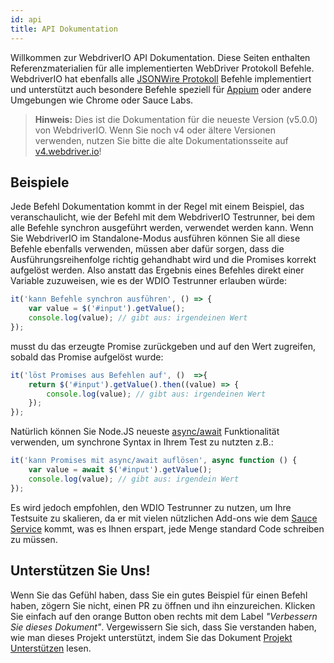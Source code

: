 ```yaml
---
id: api
title: API Dokumentation
---
```


Willkommen zur WebdriverIO API Dokumentation. Diese Seiten enthalten Referenzmaterialien für alle implementierten WebDriver Protokoll Befehle. WebdriverIO hat ebenfalls alle [JSONWire Protokoll](https://github.com/SeleniumHQ/selenium/wiki/JsonWireProtocol) Befehle implementiert und unterstützt auch besondere Befehle speziell für [Appium](http://appium.io) oder andere Umgebungen wie Chrome oder Sauce Labs.

> **Hinweis:** Dies ist die Dokumentation für die neueste Version (v5.0.0) von WebdriverIO. Wenn Sie noch v4 oder ältere Versionen verwenden, nutzen Sie bitte die alte Dokumentationsseite auf [v4.webdriver.io](http://v4.webdriver.io)!

## Beispiele

Jede Befehl Dokumentation kommt in der Regel mit einem Beispiel, das veranschaulicht, wie der Befehl mit dem WebdriverIO Testrunner, bei dem alle Befehle synchron ausgeführt werden, verwendet werden kann. Wenn Sie WebdriverIO im Standalone-Modus ausführen können Sie all diese Befehle ebenfalls verwenden, müssen aber dafür sorgen, dass die Ausführungsreihenfolge richtig gehandhabt wird und die Promises korrekt aufgelöst werden. Also anstatt das Ergebnis eines Befehles direkt einer Variable zuzuweisen, wie es der WDIO Testrunner erlauben würde:

```js
it('kann Befehle synchron ausführen', () => {
    var value = $('#input').getValue();
    console.log(value); // gibt aus: irgendeinen Wert
});
```

musst du das erzeugte Promise zurückgeben und auf den Wert zugreifen, sobald das Promise aufgelöst wurde:

```js
it('löst Promises aus Befehlen auf', ()  =>{
    return $('#input').getValue().then((value) => {
        console.log(value); // gibt aus: irgendeinen Wert
    });
});
```

Natürlich können Sie Node.JS neueste [async/await](https://github.com/yortus/asyncawait) Funktionalität verwenden, um synchrone Syntax in Ihrem Test zu nutzten z.B.:

```js
it('kann Promises mit async/await auflösen', async function () {
    var value = await $('#input').getValue();
    console.log(value); // gibt aus: irgendein Wert
});
```

Es wird jedoch empfohlen, den WDIO Testrunner zu nutzen, um Ihre Testsuite zu skalieren, da er mit vielen nützlichen Add-ons wie dem [Sauce Service](_sauce-service.md) kommt, was es Ihnen erspart, jede Menge standard Code schreiben zu müssen.

## Unterstützen Sie Uns!

Wenn Sie das Gefühl haben, dass Sie ein gutes Beispiel für einen Befehl haben, zögern Sie nicht, einen PR zu öffnen und ihn einzureichen. Klicken Sie einfach auf den orange Button oben rechts mit dem Label *"Verbessern Sie dieses Dokument"*. Vergewissern Sie sich, dass Sie verstanden haben, wie man dieses Projekt unterstützt, indem Sie das Dokument [Projekt Unterstützen](https://github.com/webdriverio/webdriverio/blob/master/CONTRIBUTING.md) lesen.